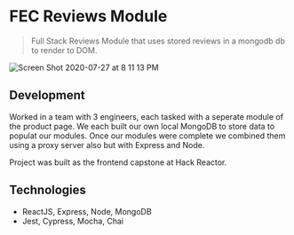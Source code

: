 # FEC Reviews Module

> Full Stack Reviews Module that uses stored reviews in a mongodb db to render to DOM.

![Screen Shot 2020-07-27 at 8 11 13 PM](https://user-images.githubusercontent.com/26586202/88615626-3180c700-d047-11ea-8ee9-46f4733aeae2.png)


## Development

Worked in a team with 3 engineers, each tasked with a seperate module of the product page. We each built our own local MongoDB to store data to populat our modules. Once our modules were complete we combined them using a proxy server also but with Express and Node.

Project was built as the frontend capstone at Hack Reactor.

## Technologies

- ReactJS, Express, Node, MongoDB
- Jest, Cypress, Mocha, Chai

